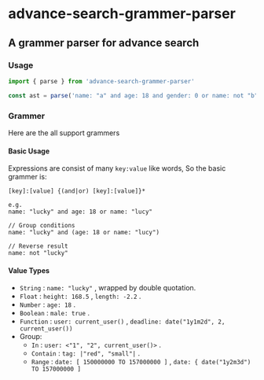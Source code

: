 # advance-search-grammer-parser

A grammer parser for advance search
---

### Usage

```javascript
import { parse } from 'advance-search-grammer-parser'

const ast = parse('name: "a" and age: 18 and gender: 0 or name: not "b"')
```

### Grammer

Here are the all support grammers

#### Basic Usage

Expressions are consist of many `key:value` like words, So the basic grammer is:

```
[key]:[value] {(and|or) [key]:[value]}*

e.g.
name: "lucky" and age: 18 or name: "lucy"

// Group conditions
name: "lucky" and (age: 18 or name: "lucy")

// Reverse result
name: not "lucky"
```

#### Value Types

- `String` : `name: "lucky"` , wrapped by double quotation.
- `Float` : `height: 168.5` , `length: -2.2` .
- `Number` : `age: 18` .
- `Boolean` : `male: true` .
- `Function` : `user: current_user()` , `deadline: date("1y1m2d", 2, current_user())`
- Group:
  - `In` : `user: <"1", "2", current_user()>` .
  - `Contain` : `tag: |"red", "small"|` .
  - `Range` : `date: [ 150000000 TO 157000000 ]` , `date: { date("1y2m3d") TO 157000000 ]`